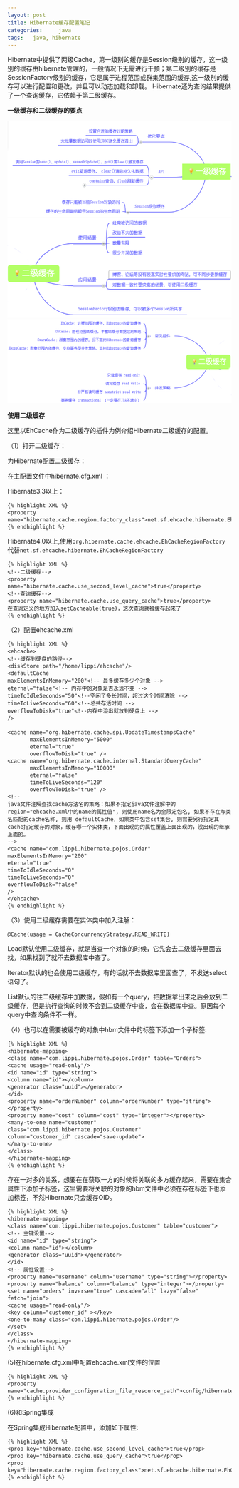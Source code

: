 ```yaml
---                                                                                                                                                                     
layout: post
title: Hibernate缓存配置笔记
categories:     java
tags:   java, hibernate
---
```


Hibernate中提供了两级Cache，第一级别的缓存是Session级别的缓存，这一级别的缓存由hibernate管理的，一般情况下无需进行干预；第二级别的缓存是SessionFactory级别的缓存，它是属于进程范围或群集范围的缓存,这一级别的缓存可以进行配置和更改，并且可以动态加载和卸载。 Hibernate还为查询结果提供了一个查询缓存，它依赖于第二级缓存。

**一级缓存和二级缓存的要点**

![](/images/hibernate1.png)
![](/images/hibernate2.png)
![](/images/hibernate3.png)

**使用二级缓存**

这里以EhCache作为二级缓存的插件为例介绍Hibernate二级缓存的配置。

（1）打开二级缓存：

为Hibernate配置二级缓存：

在主配置文件中hibernate.cfg.xml ：
	
Hibernate3.3以上：

	{% highlight XML %}
	<property 	name="hibernate.cache.region.factory_class">net.sf.ehcache.hibernate.EhCacheRegionFactory</property>
	{% endhighlight %}

Hibernate4.0以上,使用`org.hibernate.cache.ehcache.EhCacheRegionFactory `代替`net.sf.ehcache.hibernate.EhCacheRegionFactory`
	
	{% highlight XML %}
	<!--二级缓存-->
	<property name="hibernate.cache.use_second_level_cache">true</property>
	<!--查询缓存-->
	<property name="hibernate.cache.use_query_cache">true</property>
	在查询定义的地方加入setCacheable(true)，这次查询就被缓存起来了 
	{% endhighlight %}

（2）配置ehcache.xml

	{% highlight XML %}
	<ehcache>
	<!--缓存到硬盘的路径-->
	<diskStore path="/home/lippi/ehcache"/>
	<defaultCache
	maxElementsInMemory="200"<!-- 最多缓存多少个对象 -->
	eternal="false"<!-- 内存中的对象是否永远不变 -->
	timeToIdleSeconds="50"<!--空闲了多长时间，超过这个时间清除 -->
	timeToLiveSeconds="60"<!--总共存活时间 -->
	overflowToDisk="true"<!--内存中溢出就放到硬盘上 -->
	/>

	<cache name="org.hibernate.cache.spi.UpdateTimestampsCache"  
           maxElementsInMemory="5000"   
           eternal="true"   
           overflowToDisk="true" />  
	<cache name="org.hibernate.cache.internal.StandardQueryCache"  
           maxElementsInMemory="10000"   
           eternal="false"   
           timeToLiveSeconds="120"  
           overflowToDisk="true" /> 
	<!--
	java文件注解查找cache方法名的策略：如果不指定java文件注解中的	region="ehcache.xml中的name的属性值", 则使用name名为全限定包名, 如果不存在与类名匹配的cache名称, 则用 defaultCache，如果类中包含set集合, 则需要另行指定其cache指定缓存的对象，缓存哪一个实体类，下面出现的的属性覆盖上面出现的，没出现的继承上面的。
	-->
	<cache name="com.lippi.hibernate.pojos.Order"
	maxElementsInMemory="200"
	eternal="true"
	timeToIdleSeconds="0"
	timeToLiveSeconds="0"
	overflowToDisk="false"
	/>
	</ehcache>
	{% endhighlight %}
 

（3）使用二级缓存需要在实体类中加入注解：

	@Cache(usage = CacheConcurrencyStrategy.READ_WRITE)

Load默认使用二级缓存，就是当查一个对象的时候，它先会去二级缓存里面去找，如果找到了就不去数据库中查了。

Iterator默认的也会使用二级缓存，有的话就不去数据库里面查了，不发送select语句了。

List默认的往二级缓存中加数据，假如有一个query，把数据拿出来之后会放到二级缓存，但是执行查询的时候不会到二级缓存中查，会在数据库中查。原因每个query中查询条件不一样。

（4）也可以在需要被缓存的对象中hbm文件中的<class>标签下添加一个<cache>子标签:

 

	{% highlight XML %}
	<hibernate-mapping>
	<class name="com.lippi.hibernate.pojos.Order" table="Orders">
	<cache usage="read-only"/>
	<id name="id" type="string">
	<column name="id"></column>
	<generator class="uuid"></generator>
	</id>
	<property name="orderNumber" column="orderNumber" type="string"></property>
	<property name="cost" column="cost" type="integer"></property>
	<many-to-one name="customer" class="com.lippi.hibernate.pojos.Customer"
	column="customer_id" cascade="save-update">
	</many-to-one>
	</class>
	</hibernate-mapping>
	{% endhighlight %}

存在一对多的关系，想要在在获取一方的时候将关联的多方缓存起来，需要在集合属性下添加<cache>子标签，这里需要将关联的对象的hbm文件中必须在存在<class>标签下也添加<cache>标签，不然Hibernate只会缓存OID。

	{% highlight XML %}
	<hibernate-mapping>
	<class name="com.lippi.hibernate.pojos.Customer" table="customer">
	<!-- 主键设置-->
	<id name="id" type="string">
	<column name="id"></column>
	<generator class="uuid"></generator>
	</id>
	<!-- 属性设置-->
	<property name="username" column="username" type="string"></property>
	<property name="balance" column="balance" type="integer"></property>
	<set name="orders" inverse="true" cascade="all" lazy="false" fetch="join">
	<cache usage="read-only"/>
	<key column="customer_id" ></key>
	<one-to-many class="com.lippi.hibernate.pojos.Order"/>
	</set>
	</class>
	</hibernate-mapping>
	{% endhighlight %}

(5)在hibernate.cfg.xml中配置ehcache.xml文件的位置

	{% highlight XML %}
	<property name="cache.provider_configuration_file_resource_path">config/hibernate/ehcache/ehcache.xml</property>
	{% endhighlight %}

(6)和Spring集成

在Spring集成Hibernate配置中，添加如下属性:

	{% highlight XML %}
	<prop key="hibernate.cache.use_second_level_cache">true</prop>
	<prop key="hibernate.cache.use_query_cache">true</prop>
	<prop key="hibernate.cache.region.factory_class">net.sf.ehcache.hibernate.EhCacheRegionFactory</prop>
	{% endhighlight %}


